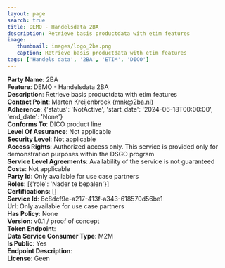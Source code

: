 ```yaml
---
layout: page
search: true
title: DEMO - Handelsdata 2BA
description: Retrieve basis productdata with etim features
image:
   thumbnail: images/logo_2ba.png
   caption: Retrieve basis productdata with etim features
tags: ['Handels data', '2BA', 'ETIM', 'DICO']
---
```


<b>Party Name</b>: 2BA  
<b>Feature</b>: DEMO - Handelsdata 2BA  
<b>Description</b>: Retrieve basis productdata with etim features  
<b>Contact Point</b>: Marten Kreijenbroek (mnk@2ba.nl)  
<b>Adherence</b>: {'status': 'NotActive', 'start_date': '2024-06-18T00:00:00', 'end_date': 'None'}  
<b>Conforms To</b>: DICO product line  
<b>Level Of Assurance</b>: Not applicable  
<b>Security Level</b>: Not applicable  
<b>Access Rights</b>: Authorized access only. This service is provided only for demonstration purposes within the DSGO program  
<b>Service Level Agreements</b>: Availability of the service is not guaranteed  
<b>Costs</b>: Not applicable  
<b>Party Id</b>: Only available for use case partners  
<b>Roles</b>: [{'role': 'Nader te bepalen'}]  
<b>Certifications</b>: []  
<b>Service Id</b>: 6c8dcf9e-a217-413f-a343-618570d56be1  
<b>Url</b>: Only available for use case partners  
<b>Has Policy</b>: None  
<b>Version</b>: v0.1 / proof of concept  
<b>Token Endpoint</b>: []()  
<b>Data Service Consumer Type</b>: M2M  
<b>Is Public</b>: Yes  
<b>Endpoint Description</b>: []()  
<b>License</b>: Geen  
